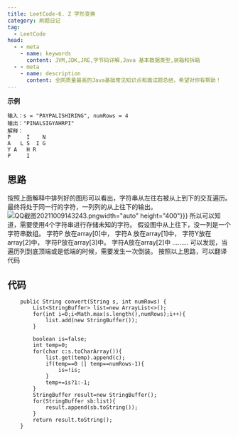 ```yaml
---
title: LeetCode-6. Z 字形变换
category: 刷题日记
tag:
  - LeetCode
head:
  - - meta
    - name: keywords
      content: JVM,JDK,JRE,字节码详解,Java 基本数据类型,装箱和拆箱
  - - meta
    - name: description
      content: 全网质量最高的Java基础常见知识点和面试题总结，希望对你有帮助！
---
```

**示例**
```
输入：s = "PAYPALISHIRING", numRows = 4
输出："PINALSIGYAHRPI"
解释：
P     I    N
A   L S  I G
Y A   H R
P     I
```
## 思路
按照上面解释中排列好的图形可以看出，字符串从左往右被从上到下的交互遍历。
最终将处于同一行的字符，一列列的从上往下的输出。
![QQ截图20211009143243.png](https://www.leyuna.xyz/image/2021-10-09/QQ截图20211009143243.png)width="auto" height="400"}}}
所以可以知道，需要使用4个字符串进行存储未知的字符。
假设图中从上往下，没一列是一个字符串数组。
字符P  放在array[0]中，
字符A 放在array[1]中，
字符Y放在array[2]中，
字符P放在array[3]中。
字符A放在array[2]中
.........
可以发现，当遍历列到底顶端或是低端的时候，需要发生一次倒装。
按照以上思路，可以翻译代码
## 代码
```
    public String convert(String s, int numRows) {
        List<StringBuffer> list=new ArrayList<>();
        for(int i=0;i<Math.max(s.length(),numRows);i++){
            list.add(new StringBuffer());
        }

        boolean is=false;
        int temp=0;
        for(char c:s.toCharArray()){
            list.get(temp).append(c);
            if(temp==0 || temp==numRows-1){
                is=!is;
            }
            temp+=is?1:-1;
        }
        StringBuffer result=new StringBuffer();
        for(StringBuffer sb:list){
            result.append(sb.toString());
        }
        return result.toString();
    }
```
